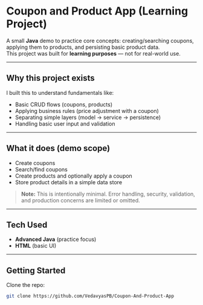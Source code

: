 # Coupon and Product App (Learning Project)

A small **Java** demo to practice core concepts: creating/searching coupons, applying them to products, and persisting basic product data.  
This project was built for **learning purposes** — not for real-world use.

---

## Why this project exists
I built this to understand fundamentals like:
- Basic CRUD flows (coupons, products)
- Applying business rules (price adjustment with a coupon)
- Separating simple layers (model → service → persistence)
- Handling basic user input and validation

---

## What it does (demo scope)
- Create coupons
- Search/find coupons
- Create products and optionally apply a coupon
- Store product details in a simple data store

> **Note:** This is intentionally minimal. Error handling, security, validation, and production concerns are limited or omitted.

---

## Tech Used
- **Advanced Java** (practice focus)
- **HTML** (basic UI)


---

## Getting Started
Clone the repo:
```bash
git clone https://github.com/VedavyasPB/Coupon-And-Product-App
